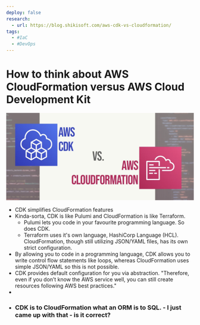 ```yaml
---
deploy: false
research:
  - url: https://blog.shikisoft.com/aws-cdk-vs-cloudformation/ 
tags:
  - #IaC 
  - #DevOps 
---
```

# How to think about AWS CloudFormation versus AWS Cloud Development Kit

![](Screen%20Shot%202023-09-27%20at%209.24.13%20PM.png)


- CDK simplifies CloudFormation features
- Kinda-sorta, CDK is like Pulumi and CloudFormation is like Terraform.
	- Pulumi lets you code in your favourite programming language. So does CDK.
	- Terraform uses it's own language, HashiCorp Language (HCL). CloudFormation, though still utilizing JSON/YAML files, has its own strict configuration.
- By allowing you to code in a programming language, CDK allows you to write control flow statements like loops, whereas CloudFormation uses simple JSON/YAML so this is not possible.
- CDK provides default configuration for you via abstraction. "Therefore, even if you don’t know the AWS service well, you can still create resources following AWS best practices."
- 
- ### CDK is to CloudFormation what an ORM is to SQL. - I just came up with that - is it correct?

